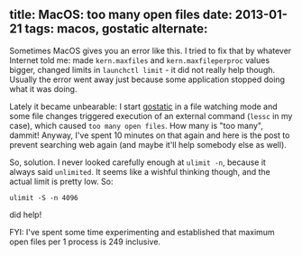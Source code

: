 title: MacOS: too many open files
date: 2013-01-21
tags: macos, gostatic
alternate: <link rel="alternate" hreflang="ru" href="https://solovyov.net/blog/2013/ulimit/" /> <link rel="alternate" hreflang="en" href="https://solovyov.net/blog/2013/macos-too-many-open-files/" />
----

Sometimes MacOS gives you an error like this. I tried to fix that by whatever
Internet told me: made `kern.maxfiles` and `kern.maxfileperproc` values bigger,
changed limits in `launchctl limit` - it did not really help though. Usually the
error went away just because some application stopped doing what it was doing.

Lately it became unbearable: I start
[gostatic](https://github.com/piranha/gostatic) in a file watching mode and some
file changes triggered execution of an external command (`lessc` in my case),
which caused `too many open files`. How many is "too many", dammit! Anyway, I've
spent 10 minutes on that again and here is the post to prevent searching web
again (and maybe it'll help somebody else as well).

So, solution. I never looked carefully enough at `ulimit -n`, because it always
said `unlimited`. It seems like a wishful thinking though, and the actual limit is pretty low. So:

```
ulimit -S -n 4096
```

did help!

FYI: I've spent some time experimenting and established that maximum open files
per 1 process is 249 inclusive.
